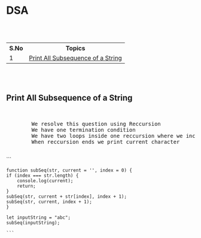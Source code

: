 <h1>DSA</h1>
<br>
<br>
<table>
	<tr>
		<th>S.No</th>
		<th>Topics</th>
	</tr>
	<tr>
		<td>
			1
		</td>
		<td>
			<a href="#topic-1">Print All Subsequence of a String</a>
		</td>
	</tr>
</table>
<br>
<br>
<div id="topic-1">
	<h2>
		Print All Subsequence of a String
	</h2>
	<br>
	<pre>
        We resolve this question using Reccursion
        We have one termination condition 
        We have two loops inside one reccursion where we include current character or not
        When reccursion ends we print current character
    </pre>
    ```

    function subSeq(str, current = '', index = 0) {
    if (index === str.length) {
        console.log(current);
        return;
    }
    subSeq(str, current + str[index], index + 1);
    subSeq(str, current, index + 1);
    }

    let inputString = "abc";
    subSeq(inputString);

    ```
</div>